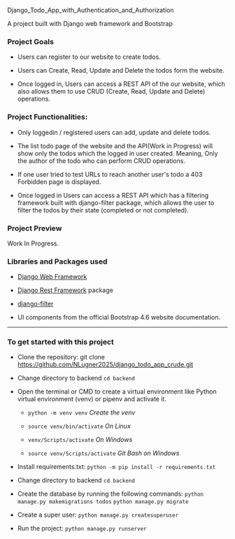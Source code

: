  Django_Todo_App_with_Authentication_and_Authorization

A project built with Django web framework and Bootstrap

### Project Goals

- Users can register to our website to create todos.

- Users can Create, Read, Update and Delete the todos form the website.

- Once logged in, Users can access a REST API of the our website, which also allows them to use CRUD (Create, Read, Update and Delete) operations.

### Project Functionalities:

- Only loggedin / registered  users can add, update and delete todos.

- The list todo page of the website and the API(Work in Progress) will show only the todos which the logged in user created. Meaning, Only the author of the todo who can perform CRUD operations.

- If one user tried to test URLs to reach another user's todo a 403 Forbidden page is displayed.

- Once logged in Users can access a REST API which has a filtering framework built with django-filter package, which allows the user to filter the todos by their state (completed or not completed).

### Project Preview

Work In Progress.

### Libraries and Packages used

- [Django Web Framework](https://www.djangoproject.com/)

- [Django Rest Framework](https://www.django-rest-framework.org/) package

- [django-filter](https://github.com/carltongibson/django-filter/tree/main)

- UI components from the official Bootstrap 4.6 website documentation.

---

### To get started with this project

- Clone the repository: git clone https://github.com/NLugner2025/django_todo_app_crude.git

- Change directory to backend `cd backend`

- Open the terminal or CMD to create a virtual environment like Python virtual environment (venv) or pipenv and activate it.

  - `python -m venv venv` _Create the venv_

  - `source venv/bin/activate` _On Linux_

  - `venv/Scripts/activate` _On Windows_

  - `source venv/Scripts/activate` _Git Bash on Windows_

- Install requirements.txt: `python -m pip install -r requirements.txt`

- Change directory to backend `cd backend`

- Create the database by running the following commands:
  `python manage.py makemigrations todos`
  `python manage.py migrate`

- Create a super user: `python manage.py createsuperuser`

- Run the project: `python manage.py runserver`

